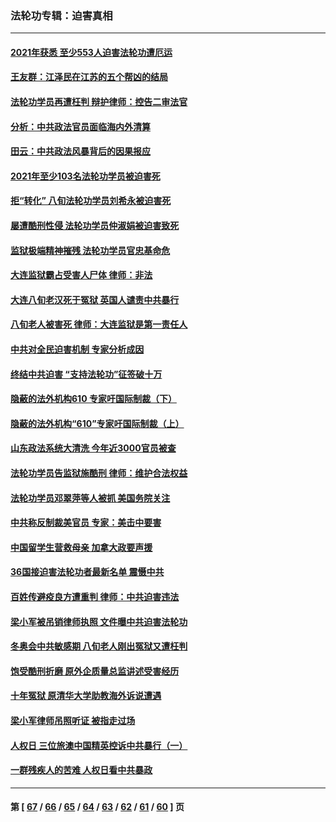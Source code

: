 ### 法轮功专辑：迫害真相
---
#### [2021年获悉 至少553人迫害法轮功遭厄运](../../pages/nf4379/n13504657.md?01170430) 
#### [王友群：江泽民在江苏的五个帮凶的结局](../../pages/nf4379/n13503194.md?01170430) 
#### [法轮功学员再遭枉判 辩护律师：控告二审法官](../../pages/nf4379/n13499952.md?01170430) 
#### [分析：中共政法官员面临海内外清算](../../pages/nf4379/n13495811.md?01170430) 
#### [田云：中共政法风暴背后的因果报应](../../pages/nf4379/n13496264.md?01170430) 
#### [2021年至少103名法轮功学员被迫害死](../../pages/nf4379/n13495075.md?01170430) 
#### [拒“转化” 八旬法轮功学员刘希永被迫害死](../../pages/nf4379/n13488696.md?01170430) 
#### [屡遭酷刑性侵 法轮功学员仲淑娟被迫害致死](../../pages/nf4379/n13485930.md?01170430) 
#### [监狱极端精神摧残 法轮功学员官忠基命危](../../pages/nf4379/n13486254.md?01170430) 
#### [大连监狱霸占受害人尸体 律师：非法](../../pages/nf4379/n13481295.md?01170430) 
#### [大连八旬老汉死于冤狱 英国人谴责中共暴行](../../pages/nf4379/n13480118.md?01170430) 
#### [八旬老人被害死 律师：大连监狱是第一责任人](../../pages/nf4379/n13478838.md?01170430) 
#### [中共对全民迫害机制 专家分析成因](../../pages/nf4379/n13479680.md?01170430) 
#### [终结中共迫害 “支持法轮功”征签破十万](../../pages/nf4379/n13471084.md?01170430) 
#### [隐蔽的法外机构610 专家吁国际制裁（下）](../../pages/nf4379/n13462906.md?01170430) 
#### [隐蔽的法外机构“610”专家吁国际制裁（上）](../../pages/nf4379/n13459414.md?01170430) 
#### [山东政法系统大清洗 今年近3000官员被查](../../pages/nf4379/n13458775.md?01170430) 
#### [法轮功学员告监狱施酷刑 律师：维护合法权益](../../pages/nf4379/n13453400.md?01170430) 
#### [法轮功学员邓翠萍等人被抓 美国务院关注](../../pages/nf4379/n13451524.md?01170430) 
#### [中共称反制裁美官员 专家：美击中要害](../../pages/nf4379/n13452005.md?01170430) 
#### [中国留学生营救母亲 加拿大政要声援](../../pages/nf4379/n13449183.md?01170430) 
#### [36国接迫害法轮功者最新名单 震慑中共](../../pages/nf4379/n13445909.md?01170430) 
#### [百姓传避疫良方遭重判 律师：中共迫害违法](../../pages/nf4379/n13443532.md?01170430) 
#### [梁小军被吊销律师执照 文件曝中共迫害法轮功](../../pages/nf4379/n13442432.md?01170430) 
#### [冬奥会中共敏感期 八旬老人刚出冤狱又遭枉判](../../pages/nf4379/n13441478.md?01170430) 
#### [饱受酷刑折磨 原外企质量总监讲述受害经历](../../pages/nf4379/n13438937.md?01170430) 
#### [十年冤狱 原清华大学助教海外诉说遭遇](../../pages/nf4379/n13436648.md?01170430) 
#### [梁小军律师吊照听证 被指走过场](../../pages/nf4379/n13437662.md?01170430) 
#### [人权日 三位旅澳中国精英控诉中共暴行（一）](../../pages/nf4379/n13434903.md?01170430) 
#### [一群残疾人的苦难 人权日看中共暴政](../../pages/nf4379/n13431199.md?01170430) 

---
#### 第 [ [67](./67.md?01170430) / [66](./66.md?01170430) / [65](./65.md?01170430) / [64](./64.md?01170430) / [63](./63.md?01170430) / [62](./62.md?01170430) / [61](./61.md?01170430) / [60](./60.md?01170430) ] 页
